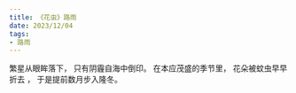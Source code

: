 ```yaml
---
title: 《花虫》路雨
date: 2023/12/04
tags:
- 路雨
---
```

繁星从眼眸落下，
只有阴霾自海中倒印。 
在本应茂盛的季节里， 
花朵被蚊虫早早折去 ，
于是提前数月步入隆冬。
